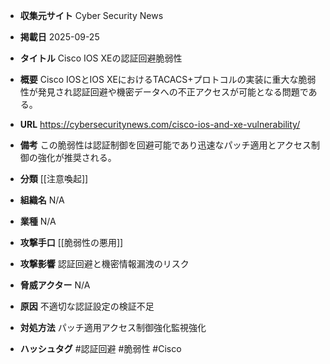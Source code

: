 - **収集元サイト**
Cyber Security News

- **掲載日**
2025-09-25

- **タイトル**
Cisco IOS XEの認証回避脆弱性

- **概要**
Cisco IOSとIOS XEにおけるTACACS+プロトコルの実装に重大な脆弱性が発見され認証回避や機密データへの不正アクセスが可能となる問題である。

- **URL**
https://cybersecuritynews.com/cisco-ios-and-xe-vulnerability/

- **備考**
この脆弱性は認証制御を回避可能であり迅速なパッチ適用とアクセス制御の強化が推奨される。

- **分類**
[[注意喚起]]

- **組織名**
N/A

- **業種**
N/A

- **攻撃手口**
[[脆弱性の悪用]]

- **攻撃影響**
認証回避と機密情報漏洩のリスク

- **脅威アクター**
N/A

- **原因**
不適切な認証設定の検証不足

- **対処方法**
パッチ適用アクセス制御強化監視強化

- **ハッシュタグ**
#認証回避 #脆弱性 #Cisco
